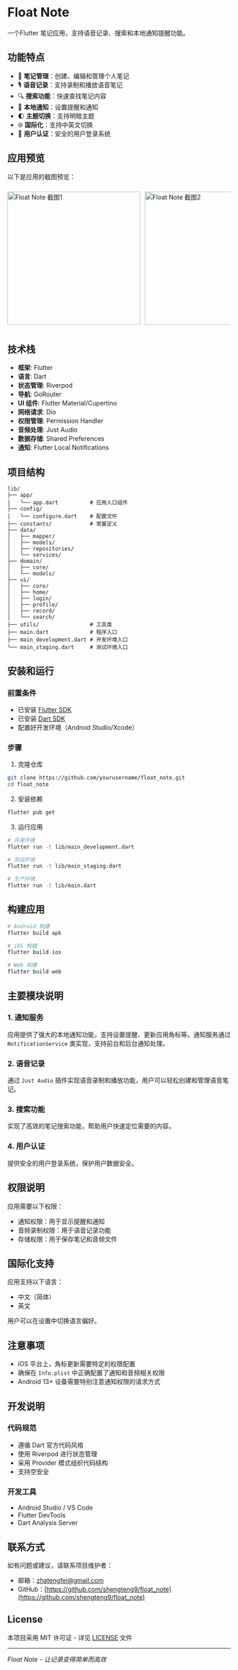 # Float Note

一个Flutter 笔记应用，支持语音记录、搜索和本地通知提醒功能。

## 功能特点

- 📝 **笔记管理**：创建、编辑和管理个人笔记
- 🎙️ **语音记录**：支持录制和播放语音笔记
- 🔍 **搜索功能**：快速查找笔记内容
- 🔔 **本地通知**：设置提醒和通知
- 🌓 **主题切换**：支持明暗主题
- 🌐 **国际化**：支持中英文切换
- 🔐 **用户认证**：安全的用户登录系统

## 应用预览

以下是应用的截图预览：

<div style="display: flex; gap: 10px; overflow-x: auto; padding: 10px 0;">
  <img src="screenshots/image0.png" width="300" alt="Float Note 截图1">
  <img src="screenshots/image1.png" width="300" alt="Float Note 截图2">
  <img src="screenshots/image2.png" width="300" alt="Float Note 截图3">
</div>

## 技术栈

- **框架**: Flutter
- **语言**: Dart
- **状态管理**: Riverpod
- **导航**: GoRouter
- **UI 组件**: Flutter Material/Cupertino
- **网络请求**: Dio
- **权限管理**: Permission Handler
- **音频处理**: Just Audio
- **数据存储**: Shared Preferences
- **通知**: Flutter Local Notifications

## 项目结构

```
lib/
├── app/
│   └── app.dart          # 应用入口组件
├── config/
│   └── configure.dart    # 配置文件
├── constants/            # 常量定义
├── data/
│   ├── mapper/
│   ├── models/
│   ├── repositories/
│   └── services/
├── domain/
│   ├── core/
│   └── models/
├── ui/
│   ├── core/
│   ├── home/
│   ├── login/
│   ├── profile/
│   ├── record/
│   └── search/
├── utils/                # 工具类
├── main.dart             # 程序入口
├── main_development.dart # 开发环境入口
└── main_staging.dart     # 测试环境入口
```

## 安装和运行

### 前置条件

- 已安装 [Flutter SDK](https://flutter.dev/docs/get-started/install)
- 已安装 [Dart SDK](https://dart.dev/get-dart)
- 配置好开发环境（Android Studio/Xcode）

### 步骤

1. 克隆仓库

```bash
git clone https://github.com/yourusername/float_note.git
cd float_note
```

2. 安装依赖

```bash
flutter pub get
```

3. 运行应用

```bash
# 开发环境
flutter run -t lib/main_development.dart

# 测试环境
flutter run -t lib/main_staging.dart

# 生产环境
flutter run -t lib/main.dart
```

## 构建应用

```bash
# Android 构建
flutter build apk

# iOS 构建
flutter build ios

# Web 构建
flutter build web
```

## 主要模块说明

### 1. 通知服务

应用提供了强大的本地通知功能，支持设置提醒、更新应用角标等。通知服务通过 `NotificationService` 类实现，支持前台和后台通知处理。

### 2. 语音记录

通过 `Just Audio` 插件实现语音录制和播放功能，用户可以轻松创建和管理语音笔记。

### 3. 搜索功能

实现了高效的笔记搜索功能，帮助用户快速定位需要的内容。

### 4. 用户认证

提供安全的用户登录系统，保护用户数据安全。

## 权限说明

应用需要以下权限：

- 通知权限：用于显示提醒和通知
- 音频录制权限：用于语音记录功能
- 存储权限：用于保存笔记和音频文件

## 国际化支持

应用支持以下语言：
- 中文（简体）
- 英文

用户可以在设置中切换语言偏好。

## 注意事项

- iOS 平台上，角标更新需要特定的权限配置
- 确保在 `Info.plist` 中正确配置了通知和音频相关权限
- Android 13+ 设备需要特别注意通知权限的请求方式

## 开发说明

### 代码规范

- 遵循 Dart 官方代码风格
- 使用 Riverpod 进行状态管理
- 采用 Provider 模式组织代码结构
- 支持空安全

### 开发工具

- Android Studio / VS Code
- Flutter DevTools
- Dart Analysis Server

## 联系方式

如有问题或建议，请联系项目维护者：

- 邮箱：zhatengfei@gmail.com
- GitHub：[https://github.com/shengteng9/float_note](https://github.com/shengteng9/float_note)

## License

本项目采用 MIT 许可证 - 详见 [LICENSE](LICENSE) 文件

---

*Float Note - 让记录变得简单而高效*


